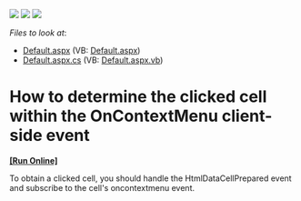 <!-- default badges list -->
![](https://img.shields.io/endpoint?url=https://codecentral.devexpress.com/api/v1/VersionRange/128539081/13.1.4%2B)
[![](https://img.shields.io/badge/Open_in_DevExpress_Support_Center-FF7200?style=flat-square&logo=DevExpress&logoColor=white)](https://supportcenter.devexpress.com/ticket/details/E64)
[![](https://img.shields.io/badge/📖_How_to_use_DevExpress_Examples-e9f6fc?style=flat-square)](https://docs.devexpress.com/GeneralInformation/403183)
<!-- default badges end -->
<!-- default file list -->
*Files to look at*:

* [Default.aspx](./CS/WebSite/Default.aspx) (VB: [Default.aspx](./VB/WebSite/Default.aspx))
* [Default.aspx.cs](./CS/WebSite/Default.aspx.cs) (VB: [Default.aspx.vb](./VB/WebSite/Default.aspx.vb))
<!-- default file list end -->
# How to determine the clicked cell within the OnContextMenu client-side event
<!-- run online -->
**[[Run Online]](https://codecentral.devexpress.com/e64/)**
<!-- run online end -->


<p>To obtain a clicked cell, you should handle the HtmlDataCellPrepared event and subscribe to the cell's oncontextmenu event.</p>

<br/>


